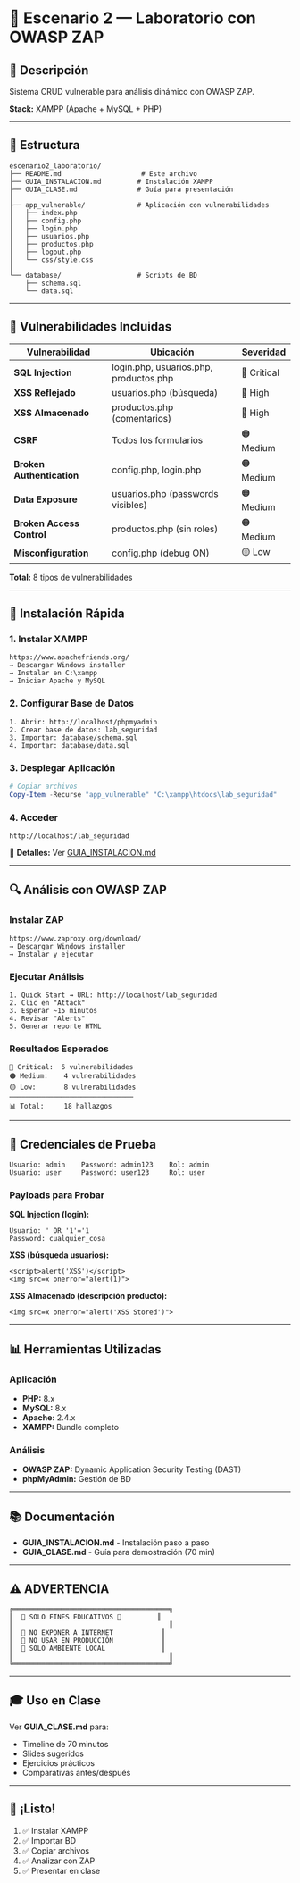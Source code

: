 # 🔬 Escenario 2 — Laboratorio con OWASP ZAP

## 📖 Descripción

Sistema CRUD vulnerable para análisis dinámico con OWASP ZAP.

**Stack:** XAMPP (Apache + MySQL + PHP)

---

## 📂 Estructura

```
escenario2_laboratorio/
├── README.md                    # Este archivo
├── GUIA_INSTALACION.md         # Instalación XAMPP
├── GUIA_CLASE.md               # Guía para presentación
│
├── app_vulnerable/             # Aplicación con vulnerabilidades
│   ├── index.php
│   ├── config.php
│   ├── login.php
│   ├── usuarios.php
│   ├── productos.php
│   ├── logout.php
│   └── css/style.css
│
└── database/                   # Scripts de BD
    ├── schema.sql
    └── data.sql
```

---

## 🚨 Vulnerabilidades Incluidas

| Vulnerabilidad | Ubicación | Severidad |
|----------------|-----------|-----------|
| **SQL Injection** | login.php, usuarios.php, productos.php | 🔴 Critical |
| **XSS Reflejado** | usuarios.php (búsqueda) | 🔴 High |
| **XSS Almacenado** | productos.php (comentarios) | 🔴 High |
| **CSRF** | Todos los formularios | 🟠 Medium |
| **Broken Authentication** | config.php, login.php | 🟠 Medium |
| **Data Exposure** | usuarios.php (passwords visibles) | 🟠 Medium |
| **Broken Access Control** | productos.php (sin roles) | 🟠 Medium |
| **Misconfiguration** | config.php (debug ON) | 🟡 Low |

**Total:** 8 tipos de vulnerabilidades

---

## 🚀 Instalación Rápida

### 1. Instalar XAMPP

```
https://www.apachefriends.org/
→ Descargar Windows installer
→ Instalar en C:\xampp
→ Iniciar Apache y MySQL
```

### 2. Configurar Base de Datos

```
1. Abrir: http://localhost/phpmyadmin
2. Crear base de datos: lab_seguridad
3. Importar: database/schema.sql
4. Importar: database/data.sql
```

### 3. Desplegar Aplicación

```powershell
# Copiar archivos
Copy-Item -Recurse "app_vulnerable" "C:\xampp\htdocs\lab_seguridad"
```

### 4. Acceder

```
http://localhost/lab_seguridad
```

📖 **Detalles:** Ver [GUIA_INSTALACION.md](GUIA_INSTALACION.md)

---

## 🔍 Análisis con OWASP ZAP

### Instalar ZAP

```
https://www.zaproxy.org/download/
→ Descargar Windows installer
→ Instalar y ejecutar
```

### Ejecutar Análisis

```
1. Quick Start → URL: http://localhost/lab_seguridad
2. Clic en "Attack"
3. Esperar ~15 minutos
4. Revisar "Alerts"
5. Generar reporte HTML
```

### Resultados Esperados

```
🔴 Critical:  6 vulnerabilidades
🟠 Medium:    4 vulnerabilidades
🟡 Low:       8 vulnerabilidades
───────────────────────────────
📊 Total:     18 hallazgos
```

---

## 🎯 Credenciales de Prueba

```
Usuario: admin    Password: admin123    Rol: admin
Usuario: user     Password: user123     Rol: user
```

### Payloads para Probar

**SQL Injection (login):**
```
Usuario: ' OR '1'='1
Password: cualquier_cosa
```

**XSS (búsqueda usuarios):**
```
<script>alert('XSS')</script>
<img src=x onerror="alert(1)">
```

**XSS Almacenado (descripción producto):**
```
<img src=x onerror="alert('XSS Stored')">
```

---

## 📊 Herramientas Utilizadas

### Aplicación
- **PHP:** 8.x
- **MySQL:** 8.x
- **Apache:** 2.4.x
- **XAMPP:** Bundle completo

### Análisis
- **OWASP ZAP:** Dynamic Application Security Testing (DAST)
- **phpMyAdmin:** Gestión de BD

---

## 📚 Documentación

- **GUIA_INSTALACION.md** - Instalación paso a paso
- **GUIA_CLASE.md** - Guía para demostración (70 min)

---

## ⚠️ ADVERTENCIA

```
╔═══════════════════════════════════════╗
║  🚨 SOLO FINES EDUCATIVOS 🚨         ║
║                                       ║
║  🔴 NO EXPONER A INTERNET            ║
║  🔴 NO USAR EN PRODUCCIÓN            ║
║  🔴 SOLO AMBIENTE LOCAL              ║
║                                       ║
╚═══════════════════════════════════════╝
```

---

## 🎓 Uso en Clase

Ver **GUIA_CLASE.md** para:
- Timeline de 70 minutos
- Slides sugeridos
- Ejercicios prácticos
- Comparativas antes/después

---

## 🎉 ¡Listo!

1. ✅ Instalar XAMPP
2. ✅ Importar BD
3. ✅ Copiar archivos
4. ✅ Analizar con ZAP
5. ✅ Presentar en clase
